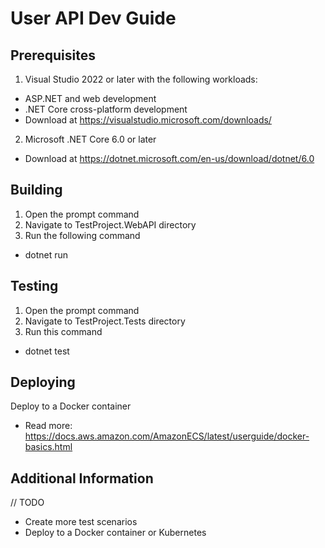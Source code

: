 # User API Dev Guide

## Prerequisites
1. Visual Studio 2022 or later with the following workloads:
* ASP.NET and web development
* .NET Core cross-platform development
* Download at https://visualstudio.microsoft.com/downloads/
2. Microsoft .NET Core 6.0 or later
* Download at https://dotnet.microsoft.com/en-us/download/dotnet/6.0

## Building
1. Open the prompt command
2. Navigate to TestProject.WebAPI directory
3. Run the following command
* dotnet run

## Testing
1. Open the prompt command
2. Navigate to TestProject.Tests directory
3. Run this command
* dotnet test

## Deploying
Deploy to a Docker container
* Read more: https://docs.aws.amazon.com/AmazonECS/latest/userguide/docker-basics.html

## Additional Information
// TODO
* Create more test scenarios
* Deploy to a Docker container or Kubernetes